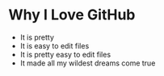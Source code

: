 # Why I Love GitHub

* It is pretty
* It is easy to edit files
* It is pretty easy to edit files
* It made all my wildest dreams come true